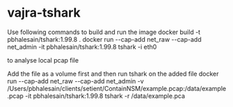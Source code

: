 # vajra-tshark

Use following commands to build and run the image
docker build -t pbhalesain/tshark:1.99.8 .
docker run --cap-add net_raw --cap-add net_admin -it pbhalesain/tshark:1.99.8 tshark -i eth0

to analyse local pcap file

Add the file as a volume first and then run tshark on the added file
docker run --cap-add net_raw --cap-add net_admin -v /Users/pbhalesain/clients/setient/ContainNSM/example.pcap:/data/example.pcap -it pbhalesain/tshark:1.99.8 tshark -r /data/example.pca
